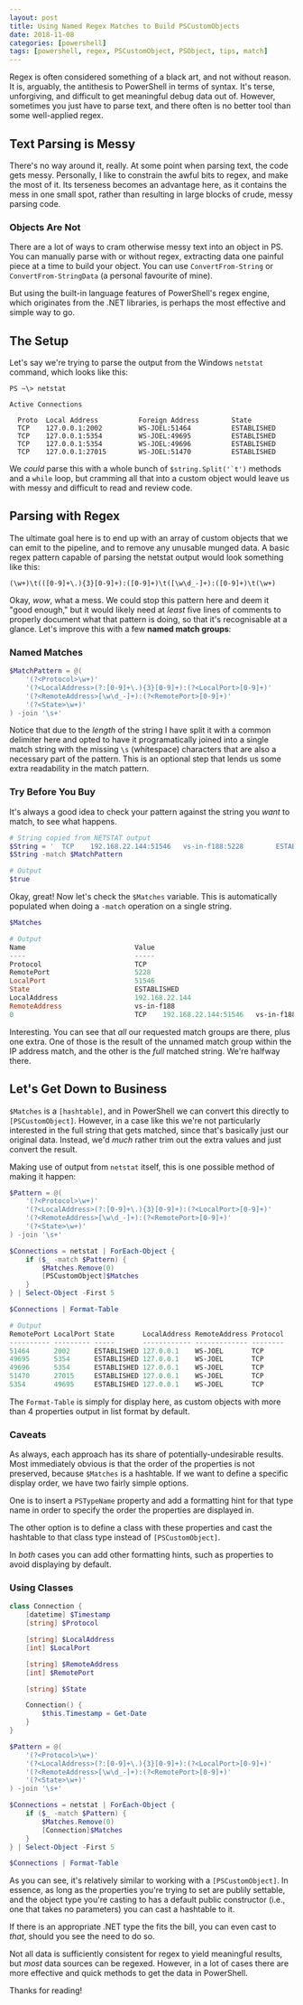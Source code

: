 ```yaml
---
layout: post
title: Using Named Regex Matches to Build PSCustomObjects
date: 2018-11-08
categories: [powershell]
tags: [powershell, regex, PSCustomObject, PSObject, tips, match]
---
```


Regex is often considered something of a black art, and not without reason. It is, arguably, the
antithesis to PowerShell in terms of syntax. It's terse, unforgiving, and difficult to get
meaningful debug data out of. However, sometimes you just have to parse text, and there often is no
better tool than some well-applied regex.

## Text Parsing is Messy

There's no way around it, really. At some point when parsing text, the code gets messy. Personally,
I like to constrain the awful bits to regex, and make the most of it. Its terseness becomes an
advantage here, as it contains the mess in one small spot, rather than resulting in large blocks of
crude, messy parsing code.

### Objects Are Not

There are a lot of ways to cram otherwise messy text into an object in PS. You can manually parse
with or without regex, extracting data one painful piece at a time to build your object. You can use
`ConvertFrom-String` or `ConvertFrom-StringData` (a personal favourite of mine).

But using the built-in language features of PowerShell's regex engine, which originates from the
.NET libraries, is perhaps the most effective and simple way to go.

## The Setup

Let's say we're trying to parse the output from the Windows `netstat` command, which looks like
this:

```code
PS ~\> netstat

Active Connections

  Proto  Local Address          Foreign Address        State
  TCP    127.0.0.1:2002         WS-JOEL:51464          ESTABLISHED
  TCP    127.0.0.1:5354         WS-JOEL:49695          ESTABLISHED
  TCP    127.0.0.1:5354         WS-JOEL:49696          ESTABLISHED
  TCP    127.0.0.1:27015        WS-JOEL:51470          ESTABLISHED
```

We _could_ parse this with a whole bunch of ```$string.Split('`t')``` methods and a `while` loop,
but cramming all that into a custom object would leave us with messy and difficult to read and
review code.

## Parsing with Regex

The ultimate goal here is to end up with an array of custom objects that we can emit to the
pipeline, and to remove any unusable munged data. A basic regex pattern capable of parsing the
netstat output would look something like this:

`(\w+)\t(([0-9]+\.){3}[0-9]+):([0-9]+)\t([\w\d_-]+):([0-9]+)\t(\w+)`

Okay, _wow_, what a mess. We could stop this pattern here and deem it "good enough," but it would
likely need at _least_ five lines of comments to properly document what that pattern is doing, so
that it's recognisable at a glance. Let's improve this with a few **named match groups**:

### Named Matches

```powershell
$MatchPattern = @(
    '(?<Protocol>\w+)'
    '(?<LocalAddress>(?:[0-9]+\.){3}[0-9]+):(?<LocalPort>[0-9]+)'
    '(?<RemoteAddress>[\w\d_-]+):(?<RemotePort>[0-9]+)'
    '(?<State>\w+)'
) -join '\s+'
```

Notice that due to the _length_ of the string I have split it with a common delimiter here and
opted to have it programatically joined into a single match string with the missing `\s`
(whitespace) characters that are also a necessary part of the pattern. This is an optional step
that lends us some extra readability in the match pattern.

### Try Before You Buy

It's always a good idea to check your pattern against the string you _want_ to match, to see what
happens.

```powershell
# String copied from NETSTAT output
$String = '  TCP    192.168.22.144:51546   vs-in-f188:5228        ESTABLISHED'
$String -match $MatchPattern

# Output
$true
```

Okay, great! Now let's check the `$Matches` variable. This is automatically populated when doing a
`-match` operation on a single string.

```powershell
$Matches

# Output
Name                           Value
----                           -----
Protocol                       TCP
RemotePort                     5228
LocalPort                      51546
State                          ESTABLISHED
LocalAddress                   192.168.22.144
RemoteAddress                  vs-in-f188
0                              TCP    192.168.22.144:51546   vs-in-f188:5228        ESTABLISHED
```

Interesting. You can see that _all_ our requested match groups are there, plus one extra. One of
those is the result of the unnamed match group within the IP address match, and the other is the
_full_ matched string. We're halfway there.

## Let's Get Down to Business

`$Matches` is a `[hashtable]`, and in PowerShell we can convert this directly to `[PSCustomObject]`.
However, in a case like this we're not particularly interested in the full string that gets matched,
since that's basically just our original data. Instead, we'd _much_ rather trim out the extra values
and just convert the result.

Making use of output from `netstat` itself, this is one possible method of making it happen:

```powershell
$Pattern = @(
    '(?<Protocol>\w+)'
    '(?<LocalAddress>(?:[0-9]+\.){3}[0-9]+):(?<LocalPort>[0-9]+)'
    '(?<RemoteAddress>[\w\d_-]+):(?<RemotePort>[0-9]+)'
    '(?<State>\w+)'
) -join '\s+'

$Connections = netstat | ForEach-Object {
    if ($_ -match $Pattern) {
        $Matches.Remove(0)
        [PSCustomObject]$Matches
    }
} | Select-Object -First 5

$Connections | Format-Table

# Output
RemotePort LocalPort State       LocalAddress RemoteAddress Protocol
---------- --------- -----       ------------ ------------- --------
51464      2002      ESTABLISHED 127.0.0.1    WS-JOEL       TCP
49695      5354      ESTABLISHED 127.0.0.1    WS-JOEL       TCP
49696      5354      ESTABLISHED 127.0.0.1    WS-JOEL       TCP
51470      27015     ESTABLISHED 127.0.0.1    WS-JOEL       TCP
5354       49695     ESTABLISHED 127.0.0.1    WS-JOEL       TCP
```

The `Format-Table` is simply for display here, as custom objects with more than 4 properties output
in list format by default.

### Caveats

As always, each approach has its share of potentially-undesirable results. Most immediately obvious
is that the order of the properties is not preserved, because `$Matches` is a hashtable. If we want
to define a specific display order, we have two fairly simple options.

One is to insert a `PSTypeName` property and add a formatting hint for that type name in order to
specify the order the properties are displayed in.

The other option is to define a class with these properties and cast the hashtable to that class
type instead of `[PSCustomObject]`.

In _both_ cases you can add other formatting hints, such as properties to avoid displaying by default.

### Using Classes

```powershell
class Connection {
    [datetime] $Timestamp
    [string] $Protocol

    [string] $LocalAddress
    [int] $LocalPort

    [string] $RemoteAddress
    [int] $RemotePort

    [string] $State

    Connection() {
        $this.Timestamp = Get-Date
    }
}

$Pattern = @(
    '(?<Protocol>\w+)'
    '(?<LocalAddress>(?:[0-9]+\.){3}[0-9]+):(?<LocalPort>[0-9]+)'
    '(?<RemoteAddress>[\w\d_-]+):(?<RemotePort>[0-9]+)'
    '(?<State>\w+)'
) -join '\s+'

$Connections = netstat | ForEach-Object {
    if ($_ -match $Pattern) {
        $Matches.Remove(0)
        [Connection]$Matches
    }
} | Select-Object -First 5

$Connections | Format-Table
```

As you can see, it's relatively similar to working with a `[PSCustomObject]`. In essence, as long as
the properties you're trying to set are publily settable, and the object type you're casting to has
a default public constructor (i.e., one that takes no parameters) you can cast a hashtable to it.

If there is an appropriate .NET type the fits the bill, you can even cast to _that_, should you see
the need to do so.

Not all data is sufficiently consistent for regex to yield meaningful results, but _most_ data
sources can be regexed. However, in a lot of cases there are more effective and quick methods to
get the data in PowerShell.

Thanks for reading!
